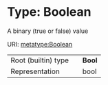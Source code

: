 
# Type: Boolean


A binary (true or false) value

URI: [metatype:Boolean](https://w3id.org/linkml/meta/types/Boolean)

|  |  |  |
| --- | --- | --- |
| Root (builtin) type | | **Bool** |
| Representation | | bool |
